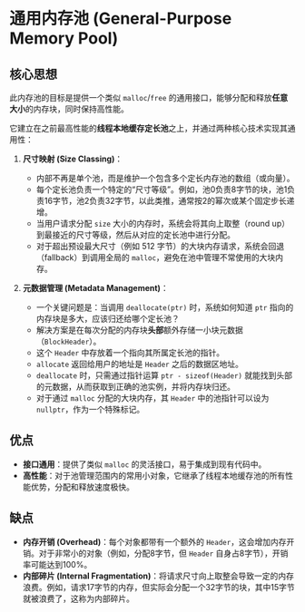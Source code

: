 # 通用内存池 (General-Purpose Memory Pool)

## 核心思想

此内存池的目标是提供一个类似 `malloc`/`free` 的通用接口，能够分配和释放**任意大小**的内存块，同时保持高性能。

它建立在之前最高性能的**线程本地缓存定长池**之上，并通过两种核心技术实现其通用性：

1.  **尺寸映射 (Size Classing)**：
    *   内部不再是单个池，而是维护一个包含多个定长内存池的数组（或向量）。
    *   每个定长池负责一个特定的“尺寸等级”。例如，池0负责8字节的块，池1负责16字节，池2负责32字节，以此类推，通常按2的幂次或某个固定步长递增。
    *   当用户请求分配 `size` 大小的内存时，系统会将其向上取整（round up）到最接近的尺寸等级，然后从对应的定长池中进行分配。
    *   对于超出预设最大尺寸（例如 512 字节）的大块内存请求，系统会回退（fallback）到调用全局的 `malloc`，避免在池中管理不常使用的大块内存。

2.  **元数据管理 (Metadata Management)**：
    *   一个关键问题是：当调用 `deallocate(ptr)` 时，系统如何知道 `ptr` 指向的内存块是多大，应该归还给哪个定长池？
    *   解决方案是在每次分配的内存块**头部**额外存储一小块元数据（`BlockHeader`）。
    *   这个 `Header` 中存放着一个指向其所属定长池的指针。
    *   `allocate` 返回给用户的地址是 `Header` 之后的数据区地址。
    *   `deallocate` 时，只需通过指针运算 `ptr - sizeof(Header)` 就能找到头部的元数据，从而获取到正确的池实例，并将内存块归还。
    *   对于通过 `malloc` 分配的大块内存，其 `Header` 中的池指针可以设为 `nullptr`，作为一个特殊标记。

## 优点

*   **接口通用**：提供了类似 `malloc` 的灵活接口，易于集成到现有代码中。
*   **高性能**：对于池管理范围内的常用小对象，它继承了线程本地缓存池的所有性能优势，分配和释放速度极快。

## 缺点

*   **内存开销 (Overhead)**：每个对象都带有一个额外的 `Header`，这会增加内存开销。对于非常小的对象（例如，分配8字节，但 `Header` 自身占8字节），开销率可能达到100%。
*   **内部碎片 (Internal Fragmentation)**：将请求尺寸向上取整会导致一定的内存浪费。例如，请求17字节的内存，但实际会分配一个32字节的块，其中15字节就被浪费了，这称为内部碎片。
